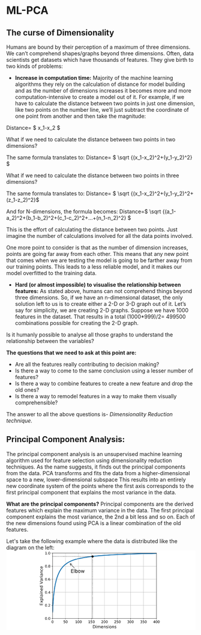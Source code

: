 # ML-PCA
## The curse of Dimensionality

Humans are bound by their perception of a maximum of three dimensions. We can’t comprehend shapes/graphs beyond three dimensions. Often, data scientists get datasets which have thousands of features. They give birth to two kinds of problems:

* **Increase in computation time:** Majority of the machine learning algorithms they rely on the calculation of distance for model building and as the number of dimensions increases it becomes more and more computation-intensive to create a model out of it. For example, if we have to calculate the distance between two points in just one dimension, like two points on the number line, we’ll just subtract the coordinate of one point from another and then take the magnitude:

Distance= $ x_1-x_2 $

What if we need to calculate the distance between two points in two dimensions?

The same formula translates to:
Distance= $ \sqrt {(x_1-x_2)^2+(y_1-y_2)^2} $

What if we need to calculate the distance between two points in three dimensions?

The same formula translates to:
Distance= $ \sqrt {(x_1-x_2)^2+(y_1-y_2)^2+(z_1-z_2)^2}$

And for N-dimensions, the formula becomes:
Distance=$ \sqrt {(a_1-a_2)^2+(b_1-b_2)^2+(c_1-c_2)^2+…+(n_1-n_2)^2} $

This is the effort of calculating the distance between two points. Just imagine the number of calculations involved for all the data points involved.

One more point to consider is that as the number of dimension increases, points are going far away from each other. This means that any new point that comes when we are testing the model is going to be farther away from our training points. This leads to a less reliable model, and it makes our model overfitted to the training data.



* **Hard (or almost impossible) to visualise the relationship between features:** As stated above, humans can not comprehend things beyond three dimensions. So, if we have an n-dimensional dataset, the only solution left to us is to create either a 2-D or 3-D graph out of it. Let’s say for simplicity, we are creating 2-D graphs. Suppose we have 1000 features in the dataset. That results in a  total (1000*999)/2= 499500 combinations possible for creating the 2-D graph.

Is it humanly possible to analyse all those graphs to understand the relationship between the variables?

**The questions that we need to ask at this point are:**

* Are all the features really contributing to decision making?
* Is there a way to come to the same conclusion using a lesser number of features?
* Is there a way to combine features to create a new feature and drop the old ones?
* Is there a way to remodel features in a way to make them visually comprehensible?

The answer to all the above questions is- _Dimensionality Reduction technique._


## Principal Component Analysis:
The principal component analysis is an unsupervised machine learning algorithm used for feature selection using dimensionality reduction techniques. As the name suggests, it finds out the principal components from the data. PCA transforms and fits the data from a higher-dimensional space to a new, lower-dimensional subspace This results into an entirely new coordinate system of the points where the first axis corresponds to the first principal component that explains the most variance in the data.

**What are the principal components?**
Principal components are the derived features which explain the maximum variance in the data. The first principal component explains the most variance, the 2nd a bit less and so on. Each of the new dimensions found using PCA is a linear combination of the old features.

Let's take the following example where the data is distributed like the diagram on the left:
![](https://github.com/rashid-datawiz/ML-PCA/blob/master/scree.PNG)

